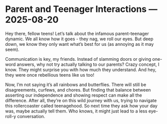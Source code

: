 # Parent and Teenager Interactions — 2025-08-20

Hey there, fellow teens! Let’s talk about the infamous parent-teenager dynamic. We all know how it goes - they nag, we roll our eyes. But deep down, we know they only want what’s best for us (as annoying as it may seem). 

Communication is key, my friends. Instead of slamming doors or giving one-word answers, why not try actually talking to our parents? Crazy concept, I know. They might surprise you with how much they understand. And hey, they were once rebellious teens like us too!

Now, I’m not saying it’s all rainbows and butterflies. There will still be disagreements, curfews, and chores. But finding that balance between asserting our independence and showing respect can make all the difference. After all, they’re on this wild journey with us, trying to navigate this rollercoaster called teenagehood. So next time they ask how your day was, maybe actually tell them. Who knows, it might just lead to a less eye-roll-y conversation.